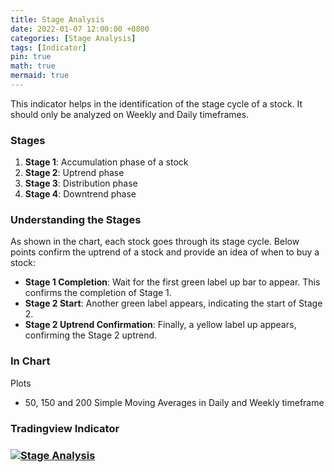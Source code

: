```yaml
---
title: Stage Analysis
date: 2022-01-07 12:00:00 +0800
categories: [Stage Analysis]
tags: [Indicator]
pin: true
math: true
mermaid: true
---
```


This indicator helps in the identification of the stage cycle of a stock. It should only be analyzed on Weekly and Daily timeframes.

### Stages

1. **Stage 1**: Accumulation phase of a stock
2. **Stage 2**: Uptrend phase
3. **Stage 3**: Distribution phase
4. **Stage 4**: Downtrend phase

### Understanding the Stages

As shown in the chart, each stock goes through its stage cycle. Below points confirm the uptrend of a stock and provide an idea of when to buy a stock:

- **Stage 1 Completion**: Wait for the first green label up bar to appear. This confirms the completion of Stage 1.
- **Stage 2 Start**: Another green label appears, indicating the start of Stage 2.
- **Stage 2 Uptrend Confirmation**: Finally, a yellow label up appears, confirming the Stage 2 uptrend.

### In Chart

Plots 

* 50, 150 and 200 Simple Moving Averages in Daily and Weekly timeframe

### Tradingview Indicator

<!-- TradingView Chart BEGIN -->
<script type="text/javascript" src="https://s3.tradingview.com/tv.js"></script>
<script type="text/javascript">
var tradingview_embed_options = {};
tradingview_embed_options.width = '790';
tradingview_embed_options.height = '475';
tradingview_embed_options.chart = 'tzQaOzmV';
new TradingView.chart(tradingview_embed_options);
</script>
<!-- TradingView Chart END -->

### [![Stage Analysis](https://img.shields.io/badge/TradingView-Indicator-blue)](https://in.tradingview.com/script/tzQaOzmV-Stage-Analysis/)
